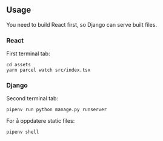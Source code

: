 ## Usage

You need to build React first, so Django can serve built files.

### React

First terminal tab:

```shell
cd assets
yarn parcel watch src/index.tsx
```

### Django

Second terminal tab:

```shell
pipenv run python manage.py runserver
```

For å oppdatere static files:

```shell
pipenv shell
```
